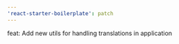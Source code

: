 ```yaml
---
'react-starter-boilerplate': patch
---
```


feat: Add new utils for handling translations in application

